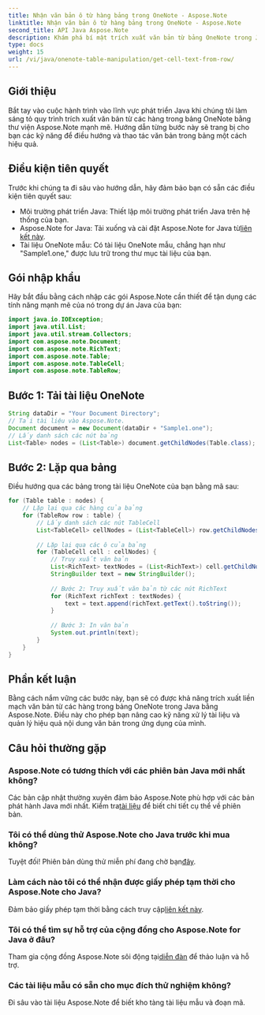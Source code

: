 ```yaml
---
title: Nhận văn bản ô từ hàng bảng trong OneNote - Aspose.Note
linktitle: Nhận văn bản ô từ hàng bảng trong OneNote - Aspose.Note
second_title: API Java Aspose.Note
description: Khám phá bí mật trích xuất văn bản từ bảng OneNote trong Java bằng Aspose.Note. Hãy làm theo hướng dẫn từng bước của chúng tôi để nâng cao kỹ năng xử lý tài liệu của bạn.
type: docs
weight: 15
url: /vi/java/onenote-table-manipulation/get-cell-text-from-row/
---
```

## Giới thiệu
Bắt tay vào cuộc hành trình vào lĩnh vực phát triển Java khi chúng tôi làm sáng tỏ quy trình trích xuất văn bản từ các hàng trong bảng OneNote bằng thư viện Aspose.Note mạnh mẽ. Hướng dẫn từng bước này sẽ trang bị cho bạn các kỹ năng để điều hướng và thao tác văn bản trong bảng một cách hiệu quả.
## Điều kiện tiên quyết
Trước khi chúng ta đi sâu vào hướng dẫn, hãy đảm bảo bạn có sẵn các điều kiện tiên quyết sau:
- Môi trường phát triển Java: Thiết lập môi trường phát triển Java trên hệ thống của bạn.
-  Aspose.Note for Java: Tải xuống và cài đặt Aspose.Note for Java từ[liên kết này](https://releases.aspose.com/note/java/).
- Tài liệu OneNote mẫu: Có tài liệu OneNote mẫu, chẳng hạn như "Sample1.one," được lưu trữ trong thư mục tài liệu của bạn.
## Gói nhập khẩu
Hãy bắt đầu bằng cách nhập các gói Aspose.Note cần thiết để tận dụng các tính năng mạnh mẽ của nó trong dự án Java của bạn:
```java
import java.io.IOException;
import java.util.List;
import java.util.stream.Collectors;
import com.aspose.note.Document;
import com.aspose.note.RichText;
import com.aspose.note.Table;
import com.aspose.note.TableCell;
import com.aspose.note.TableRow;
```
## Bước 1: Tải tài liệu OneNote
```java
String dataDir = "Your Document Directory";
// Tải tài liệu vào Aspose.Note.
Document document = new Document(dataDir + "Sample1.one");
// Lấy danh sách các nút bảng
List<Table> nodes = (List<Table>) document.getChildNodes(Table.class);
```
## Bước 2: Lặp qua bảng
Điều hướng qua các bảng trong tài liệu OneNote của bạn bằng mã sau:
```java
for (Table table : nodes) {
    // Lặp lại qua các hàng của bảng
    for (TableRow row : table) {
        // Lấy danh sách các nút TableCell
        List<TableCell> cellNodes = (List<TableCell>) row.getChildNodes(TableCell.class);
        
        // Lặp lại qua các ô của bảng
        for (TableCell cell : cellNodes) {
            // Truy xuất văn bản
            List<RichText> textNodes = (List<RichText>) cell.getChildNodes(RichText.class);
            StringBuilder text = new StringBuilder();
            
            // Bước 2: Truy xuất văn bản từ các nút RichText
            for (RichText richText : textNodes) {
                text = text.append(richText.getText().toString());
            }
            
            // Bước 3: In văn bản
            System.out.println(text);
        }
    }
}
```
## Phần kết luận
Bằng cách nắm vững các bước này, bạn sẽ có được khả năng trích xuất liền mạch văn bản từ các hàng trong bảng OneNote trong Java bằng Aspose.Note. Điều này cho phép bạn nâng cao kỹ năng xử lý tài liệu và quản lý hiệu quả nội dung văn bản trong ứng dụng của mình.
## Câu hỏi thường gặp
### Aspose.Note có tương thích với các phiên bản Java mới nhất không?
 Các bản cập nhật thường xuyên đảm bảo Aspose.Note phù hợp với các bản phát hành Java mới nhất. Kiểm tra[tài liệu](https://reference.aspose.com/note/java/) để biết chi tiết cụ thể về phiên bản.
### Tôi có thể dùng thử Aspose.Note cho Java trước khi mua không?
Tuyệt đối! Phiên bản dùng thử miễn phí đang chờ bạn[đây](https://releases.aspose.com/).
### Làm cách nào tôi có thể nhận được giấy phép tạm thời cho Aspose.Note cho Java?
 Đảm bảo giấy phép tạm thời bằng cách truy cập[liên kết này](https://purchase.aspose.com/temporary-license/).
### Tôi có thể tìm sự hỗ trợ của cộng đồng cho Aspose.Note for Java ở đâu?
 Tham gia cộng đồng Aspose.Note sôi động tại[diễn đàn](https://forum.aspose.com/c/note/28) để thảo luận và hỗ trợ.
### Các tài liệu mẫu có sẵn cho mục đích thử nghiệm không?
Đi sâu vào tài liệu Aspose.Note để biết kho tàng tài liệu mẫu và đoạn mã.